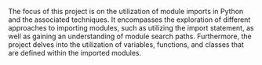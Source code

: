 The focus of this project is on the utilization of module imports in Python and the associated techniques. It encompasses the exploration of different approaches to importing modules, such as utilizing the import statement, as well as gaining an understanding of module search paths. Furthermore, the project delves into the utilization of variables, functions, and classes that are defined within the imported modules.
